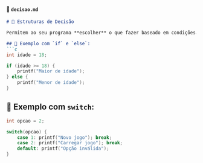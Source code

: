 #### 📄 `decisao.md`
```md
# 🔀 Estruturas de Decisão

Permitem ao seu programa **escolher** o que fazer baseado em condições.

## 🧪 Exemplo com `if` e `else`:
```c
int idade = 18;

if (idade >= 18) {
    printf("Maior de idade");
} else {
    printf("Menor de idade");
}
```

## 🎯 Exemplo com `switch`:
```c
int opcao = 2;

switch(opcao) {
    case 1: printf("Novo jogo"); break;
    case 2: printf("Carregar jogo"); break;
    default: printf("Opção inválida");
}
```
```
